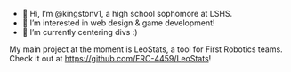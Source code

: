 - 👋 Hi, I’m @kingstonv1, a high school sophomore at LSHS.
- 👀 I’m interested in web design & game development!
- 🌱 I’m currently centering divs :)

My main project at the moment is LeoStats, a tool for First Robotics teams.
Check it out at https://github.com/FRC-4459/LeoStats!
